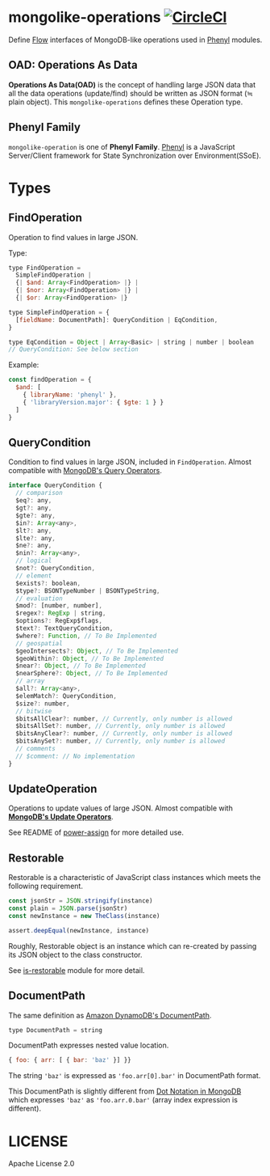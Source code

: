 # mongolike-operations [![CircleCI](https://circleci.com/gh/phenyl-js/phenyl.svg?style=shield&circle-token=e5b0170cf6df4acd73f13c66cc37e0cb1a56948c)](https://circleci.com/gh/phenyl-js/phenyl)
Define [Flow](https://flowtype.org) interfaces of MongoDB-like operations used in [Phenyl](https://github.com/phenyl-js/phenyl) modules.

## OAD: Operations As Data
**Operations As Data(OAD)** is the concept of handling large JSON data that all the data operations (update/find) should be written as JSON format (≒ plain object).
This `mongolike-operations` defines these Operation type.


## Phenyl Family
`mongolike-operation` is one of **Phenyl Family**.
[Phenyl](https://github.com/phenyl-js/phenyl) is a JavaScript Server/Client framework for State Synchronization over Environment(SSoE).

# Types

## FindOperation
Operation to find values in large JSON.

Type:
```js
type FindOperation =
  SimpleFindOperation |
  {| $and: Array<FindOperation> |} |
  {| $nor: Array<FindOperation> |} |
  {| $or: Array<FindOperation> |}

type SimpleFindOperation = {
  [fieldName: DocumentPath]: QueryCondition | EqCondition,
}

type EqCondition = Object | Array<Basic> | string | number | boolean
// QueryCondition: See below section

```

Example:
```js
const findOperation = {
  $and: [
    { libraryName: 'phenyl' },
    { 'libraryVersion.major': { $gte: 1 } }
  ]
}
```

## QueryCondition
Condition to find values in large JSON, included in `FindOperation`.
Almost compatible with [MongoDB's Query Operators](https://docs.mongodb.com/manual/reference/operator/query/).

```js
interface QueryCondition {
  // comparison
  $eq?: any,
  $gt?: any,
  $gte?: any,
  $in?: Array<any>,
  $lt?: any,
  $lte?: any,
  $ne?: any,
  $nin?: Array<any>,
  // logical
  $not?: QueryCondition,
  // element
  $exists?: boolean,
  $type?: BSONTypeNumber | BSONTypeString,
  // evaluation
  $mod?: [number, number],
  $regex?: RegExp | string,
  $options?: RegExp$flags,
  $text?: TextQueryCondition,
  $where?: Function, // To Be Implemented
  // geospatial
  $geoIntersects?: Object, // To Be Implemented
  $geoWithin?: Object, // To Be Implemented
  $near?: Object, // To Be Implemented
  $nearSphere?: Object, // To Be Implemented
  // array
  $all?: Array<any>,
  $elemMatch?: QueryCondition,
  $size?: number,
  // bitwise
  $bitsAllClear?: number, // Currently, only number is allowed
  $bitsAllSet?: number, // Currently, only number is allowed
  $bitsAnyClear?: number, // Currently, only number is allowed
  $bitsAnySet?: number, // Currently, only number is allowed
  // comments
  // $comment: // No implementation
}
```

## UpdateOperation
Operations to update values of large JSON.
Almost compatible with **[MongoDB's Update Operators](https://docs.mongodb.com/manual/reference/operator/update/)**.

See README of [power-assign](https://github.com/phenyl-js/phenyl/tree/master/modules/power-assign) for more detailed use.

## Restorable
Restorable is a characteristic of JavaScript class instances which meets the following requirement.

```js
const jsonStr = JSON.stringify(instance)
const plain = JSON.parse(jsonStr)
const newInstance = new TheClass(instance)

assert.deepEqual(newInstance, instance)
```

Roughly, Restorable object is an instance which can re-created by passing its JSON object to the class constructor.

See [is-restorable](https://github.com/phenyl-js/phenyl/tree/master/modules/is-restorable) module for more detail.

## DocumentPath
The same definition as [Amazon DynamoDB's DocumentPath](http://docs.aws.amazon.com/amazondynamodb/latest/developerguide/Expressions.Attributes.html#Expressions.Attributes.NestedElements.DocumentPathExamples).

```js
type DocumentPath = string
```

DocumentPath expresses nested value location.
```js
{ foo: { arr: [ { bar: 'baz' }] }}
```
The string `'baz'` is expressed as `'foo.arr[0].bar'` in DocumentPath format.

This DocumentPath is slightly different from [Dot Notation in MongoDB](https://docs.mongodb.com/manual/core/document/#dot-notation) which expresses `'baz'` as `'foo.arr.0.bar'` (array index expression is different).

# LICENSE
Apache License 2.0
